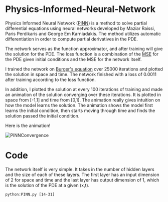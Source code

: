 # Physics-Informed-Neural-Network

Physics Informed Neural Network ([PINN](https://en.wikipedia.org/wiki/Physics-informed_neural_networks)) is a method to solve partial differential equations using neural networks developed by Maziar Raissi, Paris Perdikaris and George Em Karniadakis.  The method utilizes automatic differentiation in order to compute partial derivatives in the PDE.

The network serves as the function approximator, and after training will give the solution for the PDE.  The loss function is a combination of the [MSE](https://en.wikipedia.org/wiki/Mean_squared_error) for the PDE given initial conditions and the MSE for the network itself.

I trained the network on [Burger's equation](https://en.wikipedia.org/wiki/Burgers%27_equation) over 25000 iterations and plotted the solution in space and time.  The network finished with a loss of 0.0011 after training according to the loss function.

In addition, I plotted the solution at every 100 iterations of training and made an animation of the solution converging over these iterations.  It is plotted in space from [-1,1] and time from [0,1].  The animation really gives intuition on how the model learns the solution.  The animation shows the model first learns the initial condition, then starts moving through time and finds the solution passed the initial condition.

Here is the animation!

![PINNConvergence](https://user-images.githubusercontent.com/67863882/164291260-53e2b874-b626-454c-94bd-14d58dbed7ae.gif)

# Code

The network itself is very simple.  It takes in the number of hidden layers and the size of each of these layers.  The first layer has an input dimension of 2 for space and time and the last layer has output dimension of 1, which is the solution of the PDE at a given (x,t).

```python:PINN.py [14-31]```
